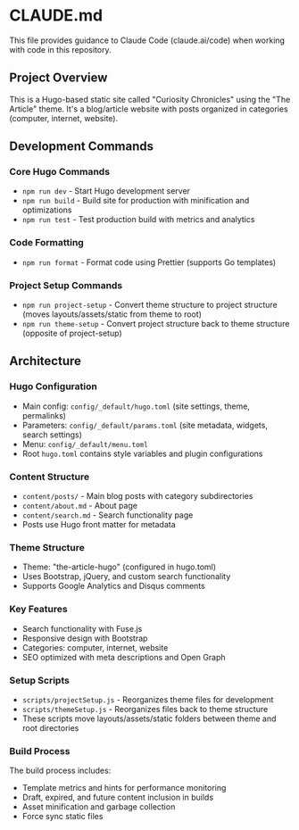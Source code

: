 # CLAUDE.md

This file provides guidance to Claude Code (claude.ai/code) when working with code in this repository.

## Project Overview

This is a Hugo-based static site called "Curiosity Chronicles" using the "The Article" theme. It's a blog/article website with posts organized in categories (computer, internet, website).

## Development Commands

### Core Hugo Commands
- `npm run dev` - Start Hugo development server
- `npm run build` - Build site for production with minification and optimizations
- `npm run test` - Test production build with metrics and analytics

### Code Formatting
- `npm run format` - Format code using Prettier (supports Go templates)

### Project Setup Commands
- `npm run project-setup` - Convert theme structure to project structure (moves layouts/assets/static from theme to root)
- `npm run theme-setup` - Convert project structure back to theme structure (opposite of project-setup)

## Architecture

### Hugo Configuration
- Main config: `config/_default/hugo.toml` (site settings, theme, permalinks)
- Parameters: `config/_default/params.toml` (site metadata, widgets, search settings)
- Menu: `config/_default/menu.toml`
- Root `hugo.toml` contains style variables and plugin configurations

### Content Structure
- `content/posts/` - Main blog posts with category subdirectories
- `content/about.md` - About page
- `content/search.md` - Search functionality page
- Posts use Hugo front matter for metadata

### Theme Structure
- Theme: "the-article-hugo" (configured in hugo.toml)
- Uses Bootstrap, jQuery, and custom search functionality
- Supports Google Analytics and Disqus comments

### Key Features
- Search functionality with Fuse.js
- Responsive design with Bootstrap
- Categories: computer, internet, website
- SEO optimized with meta descriptions and Open Graph

### Setup Scripts
- `scripts/projectSetup.js` - Reorganizes theme files for development
- `scripts/themeSetup.js` - Reorganizes files back to theme structure
- These scripts move layouts/assets/static folders between theme and root directories

### Build Process
The build process includes:
- Template metrics and hints for performance monitoring  
- Draft, expired, and future content inclusion in builds
- Asset minification and garbage collection
- Force sync static files